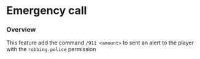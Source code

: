 # Emergency call

### Overview

This feature add the command `/911 <amount>` to sent an alert to the player with the `robbing.police` permission
